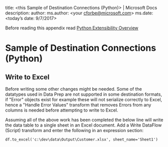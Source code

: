title: <this Sample of Destination Connections (Python)> | Microsoft Docs
description: <this Gives samples of python destionation connections expressions>
author: <your cforbe>
ms.author: <your cforbe@microsoft.com>
ms.date: <today’s date: 9/7/2017>

Before reading this appendix read [Python Extensibility Overview](data-prep-python-extensibility-overview.md)
# Sample of Destination Connections (Python) #

## Write to Excel ##

Before writing some other changes might be needed. Some of the datatypes used in Data Prep are not supported in some destination formats, if "Error" objects exist for example these will not serialize correctly to Excel, hence a "Handle Error Values" transform that removes Errors from any columns is needed before attempting to write to Excel.

Assuming all of the above work has been completed the below line will write the data table to a single sheet in an Excel document. Add a Write DataFlow (Script) transform and enter the following in an expression section:

```
df.to_excel('c:\dev\data\Output\Customer.xlsx', sheet_name='Sheet1')
```
